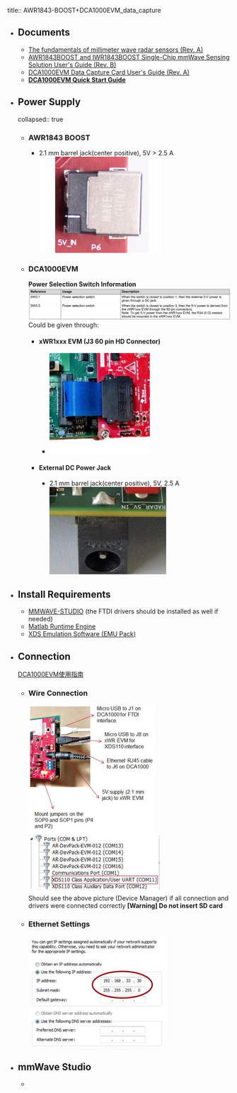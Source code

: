 title:: AWR1843-BOOST+DCA1000EVM_data_capture

- ## Documents
	- [The fundamentals of millimeter wave radar sensors (Rev. A)](https://www.ti.com/lit/wp/spyy005a/spyy005a.pdf?ts=1665127395624&ref_url=https%253A%252F%252Fwww.ti.com%252Ftool%252FAWR1843BOOST)
	- [AWR1843BOOST and IWR1843BOOST Single-Chip mmWave Sensing Solution User's Guide (Rev. B)](https://www.ti.com/lit/ug/spruim4b/spruim4b.pdf?ts=1665127320807&ref_url=https%253A%252F%252Fwww.ti.com%252Ftool%252FAWR1843BOOST)
	- [DCA1000EVM Data Capture Card User's Guide (Rev. A)](https://www.ti.com/lit/ug/spruij4a/spruij4a.pdf?ts=1665117110972&ref_url=https%253A%252F%252Fwww.ti.com%252Ftool%252FDCA1000EVM)
	- **[DCA1000EVM Quick Start Guide](https://www.ti.com/lit/ml/spruik7/spruik7.pdf?ts=1665067397329)**
- ## Power Supply
  collapsed:: true
	- ### AWR1843 BOOST
		- 2.1 mm barrel jack(center positive), 5V > 2.5 A
		  ![image.png](../assets/image_1665137136168_0.png)
	- ### DCA1000EVM
	  **Power Selection Switch Information**
	  ![image.png](../assets/image_1665136744368_0.png) 
	  Could be given through:
		- #### xWR1xxx EVM (J3 60 pin HD Connector)
			- ![image.png](../assets/image_1665136868667_0.png)
		- #### External DC Power Jack
			- 2.1 mm barrel jack(center positive), 5V, 2.5 A  
			  ![image.png](../assets/image_1665136806877_0.png)
- ## Install Requirements
	- [MMWAVE-STUDIO](https://www.ti.com/tool/MMWAVE-STUDIO) (the FTDI drivers should be installed as well if needed)
	- [Matlab Runtime Engine](https://in.mathworks.com/supportfiles/downloads/R2015a/deployment_files/R2015aSP1/installers/win32/MCR_R2015aSP1_win32_installer.exe)
	- [XDS Emulation Software (EMU Pack)](https://software-dl.ti.com/ccs/esd/documents/xdsdebugprobes/emu_xds_software_package_download.html)
- ## Connection
  [DCA1000EVM使用指南](https://e2echina.ti.com/blogs_/b/the_process/posts/dca1000evm)
	- ### Wire Connection  
	  ![image.png](../assets/image_1665237052204_0.png)   
	  ![image.png](../assets/image_1665231884986_0.png)   
	  Should see the above picture (Device Manager) if all connection and drivers were connected correctly
	  **[Warning] Do not insert SD card**
	- ### Ethernet Settings
	  ![image.png](../assets/image_1665236872957_0.png)
- ## mmWave Studio
	-